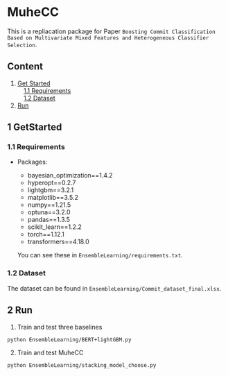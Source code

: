# MuheCC
This is a repliacation package for Paper `Boosting Commit Classification Based on Multivariate Mixed Features and Heterogeneous Classifier Selection`.<br>

## Content
1. [Get Started](#1-Get-Started)<br>
&ensp;&ensp;[1.1 Requirements](#11-Requirements)<br>
&ensp;&ensp;[1.2 Dataset](#12-Dataset)<br>
2. [Run](#2-Run)<br>


## 1 GetStarted
### 1.1 Requirements
* Packages:
  * bayesian_optimization==1.4.2
  * hyperopt==0.2.7
  * lightgbm==3.2.1
  * matplotlib==3.5.2
  * numpy==1.21.5
  * optuna==3.2.0
  * pandas==1.3.5
  * scikit_learn==1.2.2
  * torch==1.12.1
  * transformers==4.18.0

  You can see these in ```EnsembleLearning/requirements.txt```.
### 1.2 Dataset
The dataset can be found in ```EnsembleLearning/Commit_dataset_final.xlsx```.

## 2 Run
1. Train and test three baselines
```
python EnsembleLearning/BERT+lightGBM.py
```
2. Train and test MuheCC
```
python EnsembleLearning/stacking_model_choose.py
```
